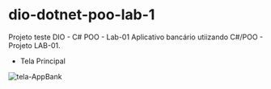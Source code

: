# dio-dotnet-poo-lab-1
Projeto teste DIO - C# POO - Lab-01
Aplicativo bancário utiizando C#/POO - Projeto LAB-01.

* Tela Principal

![tela-AppBank](https://user-images.githubusercontent.com/42048953/133908230-b7f1556c-eb5c-4f15-93c8-a8f29f4c0976.png)

